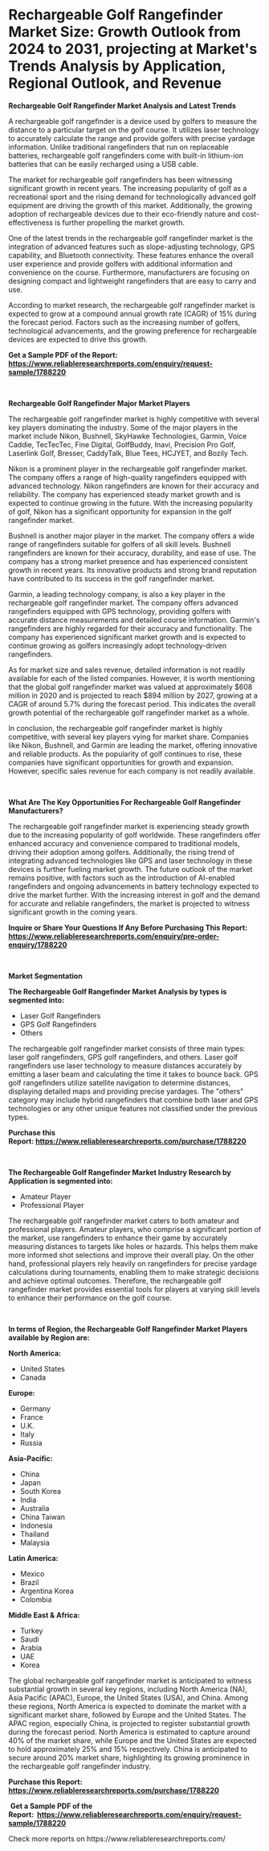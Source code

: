 <p><h1>Rechargeable Golf Rangefinder Market Size: Growth Outlook from 2024 to 2031, projecting at Market's Trends Analysis by Application, Regional Outlook, and Revenue</h1></p><p><strong>Rechargeable Golf Rangefinder Market Analysis and Latest Trends</strong></p>
<p><p>A rechargeable golf rangefinder is a device used by golfers to measure the distance to a particular target on the golf course. It utilizes laser technology to accurately calculate the range and provide golfers with precise yardage information. Unlike traditional rangefinders that run on replaceable batteries, rechargeable golf rangefinders come with built-in lithium-ion batteries that can be easily recharged using a USB cable.</p><p>The market for rechargeable golf rangefinders has been witnessing significant growth in recent years. The increasing popularity of golf as a recreational sport and the rising demand for technologically advanced golf equipment are driving the growth of this market. Additionally, the growing adoption of rechargeable devices due to their eco-friendly nature and cost-effectiveness is further propelling the market growth.</p><p>One of the latest trends in the rechargeable golf rangefinder market is the integration of advanced features such as slope-adjusting technology, GPS capability, and Bluetooth connectivity. These features enhance the overall user experience and provide golfers with additional information and convenience on the course. Furthermore, manufacturers are focusing on designing compact and lightweight rangefinders that are easy to carry and use.</p><p>According to market research, the rechargeable golf rangefinder market is expected to grow at a compound annual growth rate (CAGR) of 15% during the forecast period. Factors such as the increasing number of golfers, technological advancements, and the growing preference for rechargeable devices are expected to drive this growth.</p></p>
<p><strong>Get a Sample PDF of the Report:&nbsp; <a href="https://www.reliableresearchreports.com/enquiry/request-sample/1788220">https://www.reliableresearchreports.com/enquiry/request-sample/1788220</a></strong></p>
<p>&nbsp;</p>
<p><strong>Rechargeable Golf Rangefinder Major Market Players</strong></p>
<p><p>The rechargeable golf rangefinder market is highly competitive with several key players dominating the industry. Some of the major players in the market include Nikon, Bushnell, SkyHawke Technologies, Garmin, Voice Caddie, TecTecTec, Fine Digital, GolfBuddy, Inavi, Precision Pro Golf, Laserlink Golf, Bresser, CaddyTalk, Blue Tees, HCJYET, and Bozily Tech.</p><p>Nikon is a prominent player in the rechargeable golf rangefinder market. The company offers a range of high-quality rangefinders equipped with advanced technology. Nikon rangefinders are known for their accuracy and reliability. The company has experienced steady market growth and is expected to continue growing in the future. With the increasing popularity of golf, Nikon has a significant opportunity for expansion in the golf rangefinder market. </p><p>Bushnell is another major player in the market. The company offers a wide range of rangefinders suitable for golfers of all skill levels. Bushnell rangefinders are known for their accuracy, durability, and ease of use. The company has a strong market presence and has experienced consistent growth in recent years. Its innovative products and strong brand reputation have contributed to its success in the golf rangefinder market.</p><p>Garmin, a leading technology company, is also a key player in the rechargeable golf rangefinder market. The company offers advanced rangefinders equipped with GPS technology, providing golfers with accurate distance measurements and detailed course information. Garmin's rangefinders are highly regarded for their accuracy and functionality. The company has experienced significant market growth and is expected to continue growing as golfers increasingly adopt technology-driven rangefinders.</p><p>As for market size and sales revenue, detailed information is not readily available for each of the listed companies. However, it is worth mentioning that the global golf rangefinder market was valued at approximately $608 million in 2020 and is projected to reach $894 million by 2027, growing at a CAGR of around 5.7% during the forecast period. This indicates the overall growth potential of the rechargeable golf rangefinder market as a whole.</p><p>In conclusion, the rechargeable golf rangefinder market is highly competitive, with several key players vying for market share. Companies like Nikon, Bushnell, and Garmin are leading the market, offering innovative and reliable products. As the popularity of golf continues to rise, these companies have significant opportunities for growth and expansion. However, specific sales revenue for each company is not readily available.</p></p>
<p>&nbsp;</p>
<p><strong>What Are The Key Opportunities For Rechargeable Golf Rangefinder Manufacturers?</strong></p>
<p><p>The rechargeable golf rangefinder market is experiencing steady growth due to the increasing popularity of golf worldwide. These rangefinders offer enhanced accuracy and convenience compared to traditional models, driving their adoption among golfers. Additionally, the rising trend of integrating advanced technologies like GPS and laser technology in these devices is further fueling market growth. The future outlook of the market remains positive, with factors such as the introduction of AI-enabled rangefinders and ongoing advancements in battery technology expected to drive the market further. With the increasing interest in golf and the demand for accurate and reliable rangefinders, the market is projected to witness significant growth in the coming years.</p></p>
<p><strong>Inquire or Share Your Questions If Any Before Purchasing This Report: <a href="https://www.reliableresearchreports.com/enquiry/pre-order-enquiry/1788220">https://www.reliableresearchreports.com/enquiry/pre-order-enquiry/1788220</a></strong></p>
<p>&nbsp;</p>
<p><strong>Market Segmentation</strong></p>
<p><strong>The Rechargeable Golf Rangefinder Market Analysis by types is segmented into:</strong></p>
<p><ul><li>Laser Golf Rangefinders</li><li>GPS Golf Rangefinders</li><li>Others</li></ul></p>
<p><p>The rechargeable golf rangefinder market consists of three main types: laser golf rangefinders, GPS golf rangefinders, and others. Laser golf rangefinders use laser technology to measure distances accurately by emitting a laser beam and calculating the time it takes to bounce back. GPS golf rangefinders utilize satellite navigation to determine distances, displaying detailed maps and providing precise yardages. The "others" category may include hybrid rangefinders that combine both laser and GPS technologies or any other unique features not classified under the previous types.</p></p>
<p><strong>Purchase this Report:&nbsp;<a href="https://www.reliableresearchreports.com/purchase/1788220">https://www.reliableresearchreports.com/purchase/1788220</a></strong></p>
<p>&nbsp;</p>
<p><strong>The Rechargeable Golf Rangefinder Market Industry Research by Application is segmented into:</strong></p>
<p><ul><li>Amateur Player</li><li>Professional Player</li></ul></p>
<p><p>The rechargeable golf rangefinder market caters to both amateur and professional players. Amateur players, who comprise a significant portion of the market, use rangefinders to enhance their game by accurately measuring distances to targets like holes or hazards. This helps them make more informed shot selections and improve their overall play. On the other hand, professional players rely heavily on rangefinders for precise yardage calculations during tournaments, enabling them to make strategic decisions and achieve optimal outcomes. Therefore, the rechargeable golf rangefinder market provides essential tools for players at varying skill levels to enhance their performance on the golf course.</p></p>
<p>&nbsp;</p>
<p><strong>In terms of Region, the Rechargeable Golf Rangefinder Market Players available by Region are:</strong></p>
<p>
    <p> <strong> North America: </strong>
        <ul>
            <li>United States</li>
            <li>Canada</li>
        </ul>
        </p> 
    <p> <strong> Europe: </strong>
        <ul>
            <li>Germany</li>
            <li>France</li>
            <li>U.K.</li>
            <li>Italy</li>
            <li>Russia</li>
        </ul>
        </p> 
    <p> <strong> Asia-Pacific: </strong>
        <ul>
            <li>China</li>
            <li>Japan</li>
            <li>South Korea</li>
            <li>India</li>
            <li>Australia</li>
            <li>China Taiwan</li>
            <li>Indonesia</li>
            <li>Thailand</li>
            <li>Malaysia</li>
        </ul>
        </p> 
    <p> <strong> Latin America: </strong>
        <ul>
            <li>Mexico</li>
            <li>Brazil</li>
            <li>Argentina Korea</li>
            <li>Colombia</li>
        </ul>
        </p> 
    <p> <strong> Middle East & Africa: </strong>
        <ul>
            <li>Turkey</li>
            <li>Saudi</li>
            <li>Arabia</li>
            <li>UAE</li>
            <li>Korea</li>
        </ul>
    </p>
    </p>
<p><p>The global rechargeable golf rangefinder market is anticipated to witness substantial growth in several key regions, including North America (NA), Asia Pacific (APAC), Europe, the United States (USA), and China. Among these regions, North America is expected to dominate the market with a significant market share, followed by Europe and the United States. The APAC region, especially China, is projected to register substantial growth during the forecast period. North America is estimated to capture around 40% of the market share, while Europe and the United States are expected to hold approximately 25% and 15% respectively. China is anticipated to secure around 20% market share, highlighting its growing prominence in the rechargeable golf rangefinder industry.</p></p>
<p><strong>Purchase this Report: <a href="https://www.reliableresearchreports.com/purchase/1788220">https://www.reliableresearchreports.com/purchase/1788220</a></strong></p>
<p>&nbsp;<strong>Get a Sample PDF of the Report:&nbsp;&nbsp;<a href="https://www.reliableresearchreports.com/enquiry/request-sample/1788220">https://www.reliableresearchreports.com/enquiry/request-sample/1788220</a></strong></p>
<p><strong></strong></p>
<p>Check more reports on https://www.reliableresearchreports.com/</p>